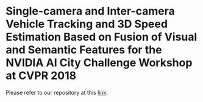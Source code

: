 # Single-camera and Inter-camera Vehicle Tracking and 3D Speed Estimation Based on Fusion of Visual and Semantic Features for the NVIDIA AI City Challenge Workshop at CVPR 2018

Please refer to our repository at this [link](https://github.com/zhengthomastang/2018AICity_TeamUW).